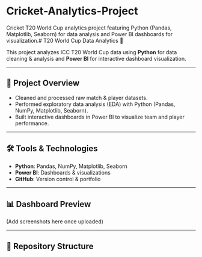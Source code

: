 # Cricket-Analytics-Project
Cricket T20 World Cup analytics project featuring Python (Pandas, Matplotlib, Seaborn) for data analysis and Power BI dashboards for visualization.# T20 World Cup Data Analytics 🏏

This project analyzes ICC T20 World Cup data using **Python** for data cleaning & analysis and **Power BI** for interactive dashboard visualization.  

---

## 📌 Project Overview
- Cleaned and processed raw match & player datasets.  
- Performed exploratory data analysis (EDA) with Python (Pandas, NumPy, Matplotlib, Seaborn).  
- Built interactive dashboards in Power BI to visualize team and player performance.  

---

## 🛠️ Tools & Technologies
- **Python**: Pandas, NumPy, Matplotlib, Seaborn  
- **Power BI**: Dashboards & visualizations  
- **GitHub**: Version control & portfolio  

---

## 📊 Dashboard Preview
(Add screenshots here once uploaded)  

---

## 📂 Repository Structure
